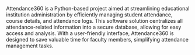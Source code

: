 Attendance360 is a Python-based project aimed at streamlining educational institution administration by efficiently managing student attendance, course details, and attendance logs. This software solution centralizes all attendance-related information into a secure database, allowing for easy access and analysis. With a user-friendly interface, Attendance360 is designed to save valuable time for faculty members, simplifying attendance management tasks.
